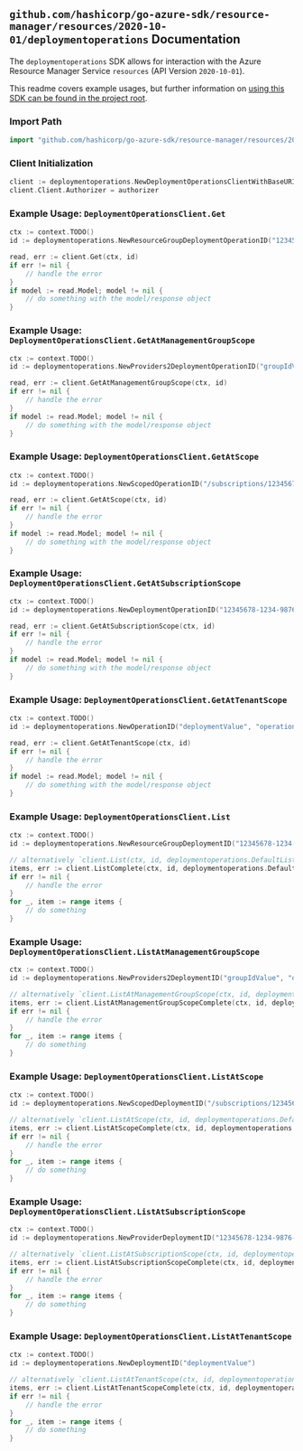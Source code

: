
## `github.com/hashicorp/go-azure-sdk/resource-manager/resources/2020-10-01/deploymentoperations` Documentation

The `deploymentoperations` SDK allows for interaction with the Azure Resource Manager Service `resources` (API Version `2020-10-01`).

This readme covers example usages, but further information on [using this SDK can be found in the project root](https://github.com/hashicorp/go-azure-sdk/tree/main/docs).

### Import Path

```go
import "github.com/hashicorp/go-azure-sdk/resource-manager/resources/2020-10-01/deploymentoperations"
```


### Client Initialization

```go
client := deploymentoperations.NewDeploymentOperationsClientWithBaseURI("https://management.azure.com")
client.Client.Authorizer = authorizer
```


### Example Usage: `DeploymentOperationsClient.Get`

```go
ctx := context.TODO()
id := deploymentoperations.NewResourceGroupDeploymentOperationID("12345678-1234-9876-4563-123456789012", "example-resource-group", "deploymentValue", "operationIdValue")

read, err := client.Get(ctx, id)
if err != nil {
	// handle the error
}
if model := read.Model; model != nil {
	// do something with the model/response object
}
```


### Example Usage: `DeploymentOperationsClient.GetAtManagementGroupScope`

```go
ctx := context.TODO()
id := deploymentoperations.NewProviders2DeploymentOperationID("groupIdValue", "deploymentValue", "operationIdValue")

read, err := client.GetAtManagementGroupScope(ctx, id)
if err != nil {
	// handle the error
}
if model := read.Model; model != nil {
	// do something with the model/response object
}
```


### Example Usage: `DeploymentOperationsClient.GetAtScope`

```go
ctx := context.TODO()
id := deploymentoperations.NewScopedOperationID("/subscriptions/12345678-1234-9876-4563-123456789012/resourceGroups/some-resource-group", "deploymentValue", "operationIdValue")

read, err := client.GetAtScope(ctx, id)
if err != nil {
	// handle the error
}
if model := read.Model; model != nil {
	// do something with the model/response object
}
```


### Example Usage: `DeploymentOperationsClient.GetAtSubscriptionScope`

```go
ctx := context.TODO()
id := deploymentoperations.NewDeploymentOperationID("12345678-1234-9876-4563-123456789012", "deploymentValue", "operationIdValue")

read, err := client.GetAtSubscriptionScope(ctx, id)
if err != nil {
	// handle the error
}
if model := read.Model; model != nil {
	// do something with the model/response object
}
```


### Example Usage: `DeploymentOperationsClient.GetAtTenantScope`

```go
ctx := context.TODO()
id := deploymentoperations.NewOperationID("deploymentValue", "operationIdValue")

read, err := client.GetAtTenantScope(ctx, id)
if err != nil {
	// handle the error
}
if model := read.Model; model != nil {
	// do something with the model/response object
}
```


### Example Usage: `DeploymentOperationsClient.List`

```go
ctx := context.TODO()
id := deploymentoperations.NewResourceGroupDeploymentID("12345678-1234-9876-4563-123456789012", "example-resource-group", "deploymentValue")

// alternatively `client.List(ctx, id, deploymentoperations.DefaultListOperationOptions())` can be used to do batched pagination
items, err := client.ListComplete(ctx, id, deploymentoperations.DefaultListOperationOptions())
if err != nil {
	// handle the error
}
for _, item := range items {
	// do something
}
```


### Example Usage: `DeploymentOperationsClient.ListAtManagementGroupScope`

```go
ctx := context.TODO()
id := deploymentoperations.NewProviders2DeploymentID("groupIdValue", "deploymentValue")

// alternatively `client.ListAtManagementGroupScope(ctx, id, deploymentoperations.DefaultListAtManagementGroupScopeOperationOptions())` can be used to do batched pagination
items, err := client.ListAtManagementGroupScopeComplete(ctx, id, deploymentoperations.DefaultListAtManagementGroupScopeOperationOptions())
if err != nil {
	// handle the error
}
for _, item := range items {
	// do something
}
```


### Example Usage: `DeploymentOperationsClient.ListAtScope`

```go
ctx := context.TODO()
id := deploymentoperations.NewScopedDeploymentID("/subscriptions/12345678-1234-9876-4563-123456789012/resourceGroups/some-resource-group", "deploymentValue")

// alternatively `client.ListAtScope(ctx, id, deploymentoperations.DefaultListAtScopeOperationOptions())` can be used to do batched pagination
items, err := client.ListAtScopeComplete(ctx, id, deploymentoperations.DefaultListAtScopeOperationOptions())
if err != nil {
	// handle the error
}
for _, item := range items {
	// do something
}
```


### Example Usage: `DeploymentOperationsClient.ListAtSubscriptionScope`

```go
ctx := context.TODO()
id := deploymentoperations.NewProviderDeploymentID("12345678-1234-9876-4563-123456789012", "deploymentValue")

// alternatively `client.ListAtSubscriptionScope(ctx, id, deploymentoperations.DefaultListAtSubscriptionScopeOperationOptions())` can be used to do batched pagination
items, err := client.ListAtSubscriptionScopeComplete(ctx, id, deploymentoperations.DefaultListAtSubscriptionScopeOperationOptions())
if err != nil {
	// handle the error
}
for _, item := range items {
	// do something
}
```


### Example Usage: `DeploymentOperationsClient.ListAtTenantScope`

```go
ctx := context.TODO()
id := deploymentoperations.NewDeploymentID("deploymentValue")

// alternatively `client.ListAtTenantScope(ctx, id, deploymentoperations.DefaultListAtTenantScopeOperationOptions())` can be used to do batched pagination
items, err := client.ListAtTenantScopeComplete(ctx, id, deploymentoperations.DefaultListAtTenantScopeOperationOptions())
if err != nil {
	// handle the error
}
for _, item := range items {
	// do something
}
```
